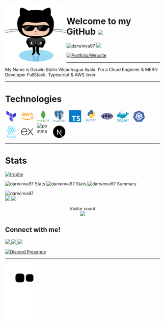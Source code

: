 
<img align="left" width="200" height="200" src="https://raw.githubusercontent.com/hulkike/hulkike/master/images/bouncercat.png?raw=true">
  
# Welcome to my GitHub <img src="https://media.giphy.com/media/hvRJCLFzcasrR4ia7z/giphy.gif" width="35px"> 
<p align="left"> 
 <img src="https://img.shields.io/github/followers/darwinva97?color=2396ED&label=Followers" alt="darwinva97" />  
 <img src="https://img.shields.io/github/stars/darwinva97?style=flat&color=2396ED" />  
</p>

[![Portfolio/Website](https://img.shields.io/badge/Portfolio/Website-ea580c?style=for-the-badge&labelColor=101010)](https://darwinva.vercel.app) 

---

<p>
My Name is Darwin Stalin Vilcachagua Ayala.  
I'm a Cloud Engineer & MERN Developer FullStack.
Typescript & AWS lover.
</p>

---

# Technologies

<img src="https://raw.githubusercontent.com/devicons/devicon/master/icons/terraform/terraform-original.svg" alt="terraform" width="40" height="40" style="display: inline-block; margin-right: 8px"/>
<img src="https://raw.githubusercontent.com/devicons/devicon/master/icons/amazonwebservices/amazonwebservices-plain-wordmark.svg" alt="aws" width="40" height="40" style="display: inline-block; margin-right: 8px"/>
<img src="https://raw.githubusercontent.com/devicons/devicon/master/icons/mongodb/mongodb-plain-wordmark.svg" alt="mongodb" width="40" height="40" style="display: inline-block; margin-right: 8px"/>
<img src="https://raw.githubusercontent.com/devicons/devicon/master/icons/postgresql/postgresql-plain-wordmark.svg" alt="postgres" width="40" height="40" style="display: inline-block; margin-right: 8px"/>
<img src="https://raw.githubusercontent.com/devicons/devicon/master/icons/typescript/typescript-original.svg" alt="typescript" width="40" height="40" style="display: inline-block; margin-right: 8px"/> 
<img src="https://raw.githubusercontent.com/devicons/devicon/master/icons/python/python-original-wordmark.svg" alt="python" width="40" height="40" style="display: inline-block; margin-right: 8px"/> 
<img src="https://raw.githubusercontent.com/devicons/devicon/master/icons/php/php-original.svg" alt="php" width="40" height="40" style="display: inline-block; margin-right: 8px"/> 
<img src="https://raw.githubusercontent.com/devicons/devicon/master/icons/docker/docker-plain-wordmark.svg" alt="docker" width="40" height="40" style="display: inline-block; margin-right: 8px"/> 
<img src="https://raw.githubusercontent.com/devicons/devicon/master/icons/kubernetes/kubernetes-plain.svg" alt="kubernetes" width="40" height="40" style="display: inline-block; margin-right: 8px"/>
<img src="https://raw.githubusercontent.com/devicons/devicon/master/icons/react/react-original-wordmark.svg" alt="react" width="40" height="40" style="display: inline-block; margin-right: 8px"/>
<img src="https://raw.githubusercontent.com/devicons/devicon/master/icons/express/express-original.svg" alt="express" width="40" height="40" style="display: inline-block; margin-right: 8px"/>
<img src="https://www.vectorlogo.zone/logos/getpostman/getpostman-icon.svg" alt="postman" width="40" height="40" style="display: inline-block; margin-right: 8px"/>
<img src="https://raw.githubusercontent.com/devicons/devicon/master/icons/nextjs/nextjs-original.svg" alt="nextjs" width="40" height="40" style="display: inline-block; margin-right: 8px"/>

---

# Stats

[![trophy](https://github-profile-trophy.vercel.app/?username=darwinva97&theme=onedark)](https://github.com/darwinva97/github-profile-trophy)

![darwinva97 Stats](https://github-profile-summary-cards.vercel.app/api/cards/repos-per-language?username=darwinva97&theme=solarized_dark)
![darwinva97 Stats](https://github-profile-summary-cards.vercel.app/api/cards/most-commit-language?username=darwinva97&theme=solarized_dark)
![darwinva97 Summary](https://github-profile-summary-cards.vercel.app/api/cards/profile-details?username=darwinva97&theme=solarized_dark)

<p>
<img src="https://github-readme-streak-stats.herokuapp.com/?user=darwinva97&" alt="darwinva97" />
<br />
<img src="https://github-readme-stats.vercel.app/api?username=darwinva97&show_icons=true&theme=dracula&include_all_commits=true&hide_title=true&hide=stars&line_height=25"/>
<img src="https://github-readme-stats.vercel.app/api/top-langs/?username=darwinva97&layout=compact&hide=ruby,TSQL,HTML,Hack&hide_title=true&theme=dracula&card_width=250"/>
</p>


<p align="center">
  Visitor count<br>
  <img src="https://profile-counter.glitch.me/darwinva/count.svg" />
</p>


## Connect with me!
<a href="https://www.linkedin.com/in/darwinva/">
  <img src="https://skillicons.dev/icons?i=linkedin" />
</a> 
<a href="https://twitter.com/codewithlouiss">
  <img src="https://skillicons.dev/icons?i=twitter" />
</a>
<a href="https://www.facebook.com/iam.darwinva/">
  <img src="https://skillicons.dev/icons?i=facebook" />
</a> 

[![Discord Presence](https://lanyard.cnrad.dev/api/337737280070352906)](https://discord.com/users/337737280070352906)

---

![Snake animation](https://github.com/darwinva97/darwinva97/blob/output/github-contribution-grid-snake.svg)